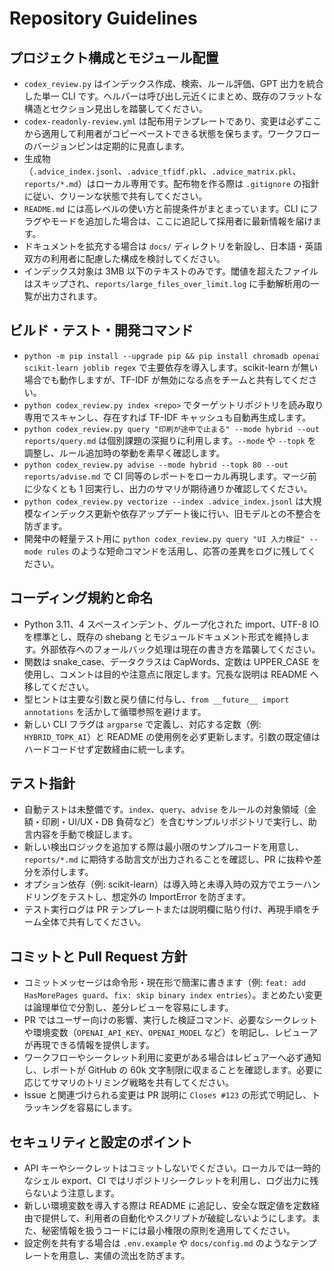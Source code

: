 # Repository Guidelines

## プロジェクト構成とモジュール配置
- `codex_review.py` はインデックス作成、検索、ルール評価、GPT 出力を統合した単一 CLI です。ヘルパーは呼び出し元近くにまとめ、既存のフラットな構造とセクション見出しを踏襲してください。
- `codex-readonly-review.yml` は配布用テンプレートであり、変更は必ずここから適用して利用者がコピーペーストできる状態を保ちます。ワークフローのバージョンピンは定期的に見直します。
- 生成物（`.advice_index.jsonl`、`.advice_tfidf.pkl`、`.advice_matrix.pkl`、`reports/*.md`）はローカル専用です。配布物を作る際は `.gitignore` の指針に従い、クリーンな状態で共有してください。
- `README.md` には高レベルの使い方と前提条件がまとまっています。CLI にフラグやモードを追加した場合は、ここに追記して採用者に最新情報を届けます。
- ドキュメントを拡充する場合は `docs/` ディレクトリを新設し、日本語・英語双方の利用者に配慮した構成を検討してください。
- インデックス対象は 3MB 以下のテキストのみです。閾値を超えたファイルはスキップされ、`reports/large_files_over_limit.log` に手動解析用の一覧が出力されます。

## ビルド・テスト・開発コマンド
- `python -m pip install --upgrade pip && pip install chromadb openai scikit-learn joblib regex` で主要依存を導入します。scikit-learn が無い場合でも動作しますが、TF-IDF が無効になる点をチームと共有してください。
- `python codex_review.py index <repo>` でターゲットリポジトリを読み取り専用でスキャンし、存在すれば TF-IDF キャッシュも自動再生成します。
- `python codex_review.py query "印刷が途中で止まる" --mode hybrid --out reports/query.md` は個別課題の深掘りに利用します。`--mode` や `--topk` を調整し、ルール追加時の挙動を素早く確認します。
- `python codex_review.py advise --mode hybrid --topk 80 --out reports/advise.md` で CI 同等のレポートをローカル再現します。マージ前に少なくとも 1 回実行し、出力のサマリが期待通りか確認してください。
- `python codex_review.py vectorize --index .advice_index.jsonl` は大規模なインデックス更新や依存アップデート後に行い、旧モデルとの不整合を防ぎます。
- 開発中の軽量テスト用に `python codex_review.py query "UI 入力検証" --mode rules` のような短命コマンドを活用し、応答の差異をログに残してください。

## コーディング規約と命名
- Python 3.11、4 スペースインデント、グループ化された import、UTF-8 IO を標準とし、既存の shebang とモジュールドキュメント形式を維持します。外部依存へのフォールバック処理は現在の書き方を踏襲してください。
- 関数は snake_case、データクラスは CapWords、定数は UPPER_CASE を使用し、コメントは目的や注意点に限定します。冗長な説明は README へ移してください。
- 型ヒントは主要な引数と戻り値に付与し、`from __future__ import annotations` を活かして循環参照を避けます。
- 新しい CLI フラグは `argparse` で定義し、対応する定数（例: `HYBRID_TOPK_AI`）と README の使用例を必ず更新します。引数の既定値はハードコードせず定数経由に統一します。

## テスト指針
- 自動テストは未整備です。`index`、`query`、`advise` をルールの対象領域（金額・印刷・UI/UX・DB 負荷など）を含むサンプルリポジトリで実行し、助言内容を手動で検証します。
- 新しい検出ロジックを追加する際は最小限のサンプルコードを用意し、`reports/*.md` に期待する助言文が出力されることを確認し、PR に抜粋や差分を添付します。
- オプション依存（例: scikit-learn）は導入時と未導入時の双方でエラーハンドリングをテストし、想定外の ImportError を防ぎます。
- テスト実行ログは PR テンプレートまたは説明欄に貼り付け、再現手順をチーム全体で共有してください。

## コミットと Pull Request 方針
- コミットメッセージは命令形・現在形で簡潔に書きます（例: `feat: add HasMorePages guard`、`fix: skip binary index entries`）。まとめたい変更は論理単位で分割し、差分レビューを容易にします。
- PR ではユーザー向けの影響、実行した検証コマンド、必要なシークレットや環境変数（`OPENAI_API_KEY`、`OPENAI_MODEL` など）を明記し、レビューアが再現できる情報を提供します。
- ワークフローやシークレット利用に変更がある場合はレビュアーへ必ず通知し、レポートが GitHub の 60k 文字制限に収まることを確認します。必要に応じてサマリのトリミング戦略を共有してください。
- Issue と関連づけられる変更は PR 説明に `Closes #123` の形式で明記し、トラッキングを容易にします。

## セキュリティと設定のポイント
- API キーやシークレットはコミットしないでください。ローカルでは一時的なシェル export、CI ではリポジトリシークレットを利用し、ログ出力に残らないよう注意します。
- 新しい環境変数を導入する際は README に追記し、安全な既定値を定数経由で提供して、利用者の自動化やスクリプトが破綻しないようにします。また、秘密情報を扱うコードには最小権限の原則を適用してください。
- 設定例を共有する場合は `.env.example` や `docs/config.md` のようなテンプレートを用意し、実値の流出を防ぎます。
